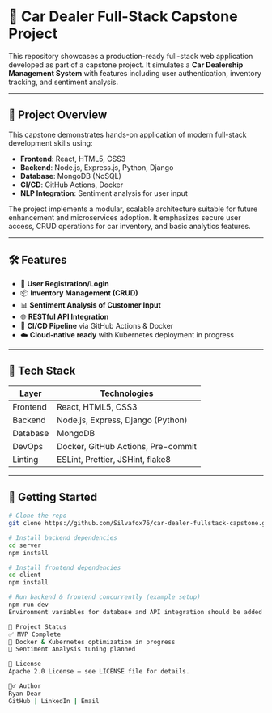 # 🚗 Car Dealer Full-Stack Capstone Project

This repository showcases a production-ready full-stack web application developed as part of a capstone project. It simulates a **Car Dealership Management System** with features including user authentication, inventory tracking, and sentiment analysis.

---

## 📌 Project Overview

This capstone demonstrates hands-on application of modern full-stack development skills using:

- **Frontend**: React, HTML5, CSS3
- **Backend**: Node.js, Express.js, Python, Django
- **Database**: MongoDB (NoSQL)
- **CI/CD**: GitHub Actions, Docker
- **NLP Integration**: Sentiment analysis for user input

The project implements a modular, scalable architecture suitable for future enhancement and microservices adoption. It emphasizes secure user access, CRUD operations for car inventory, and basic analytics features.

---

## 🛠 Features

- 🔐 **User Registration/Login**
- 📦 **Inventory Management (CRUD)**
- 📊 **Sentiment Analysis of Customer Input**
- 🌐 **RESTful API Integration**
- 🧪 **CI/CD Pipeline** via GitHub Actions & Docker
- ☁️ **Cloud-native ready** with Kubernetes deployment in progress

---

## 🧰 Tech Stack

| Layer        | Technologies                        |
|--------------|-------------------------------------|
| Frontend     | React, HTML5, CSS3                  |
| Backend      | Node.js, Express, Django (Python)   |
| Database     | MongoDB                             |
| DevOps       | Docker, GitHub Actions, Pre-commit  |
| Linting      | ESLint, Prettier, JSHint, flake8    |

---

## 🚀 Getting Started

```bash
# Clone the repo
git clone https://github.com/Silvafox76/car-dealer-fullstack-capstone.git

# Install backend dependencies
cd server
npm install

# Install frontend dependencies
cd client
npm install

# Run backend & frontend concurrently (example setup)
npm run dev
Environment variables for database and API integration should be added in .env.

🔬 Project Status
✅ MVP Complete
🚧 Docker & Kubernetes optimization in progress
🧠 Sentiment Analysis tuning planned

📄 License
Apache 2.0 License – see LICENSE file for details.

🙋‍♂️ Author
Ryan Dear
GitHub | LinkedIn | Email
